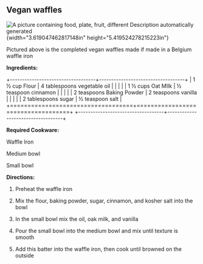 ## Vegan waffles

![A picture containing food, plate, fruit, different Description
automatically
generated](images/media/image5.jpg){width="3.619047462817148in"
height="5.419524278215223in"}

Pictured above is the completed vegan waffles made if made in a Belgium
waffle iron

**Ingredients:**

+-----------------------------------+-----------------------------------+
| 1 ½ cup Flour                     | 4 tablespoons vegetable oil       |
|                                   |                                   |
| 1 ½ cups Oat MIlk                 | ½ teaspoon cinnamon               |
|                                   |                                   |
| 2 teaspoons Baking Powder         | 2 teaspoons vanilla               |
|                                   |                                   |
| 2 tablespoons sugar               | ½ teaspoon salt                   |
+===================================+===================================+
+-----------------------------------+-----------------------------------+

**Required Cookware:**

Waffle Iron

Medium bowl

Small bowl

**Directions:**

1.  Preheat the waffle iron

2.  Mix the flour, baking powder, sugar, cinnamon, and kosher salt into
    the bowl

3.  In the small bowl mix the oil, oak milk, and vanilla

4.  Pour the small bowl into the medium bowl and mix until texture is
    smooth

5.  Add this batter into the waffle iron, then cook until browned on the
    outside


